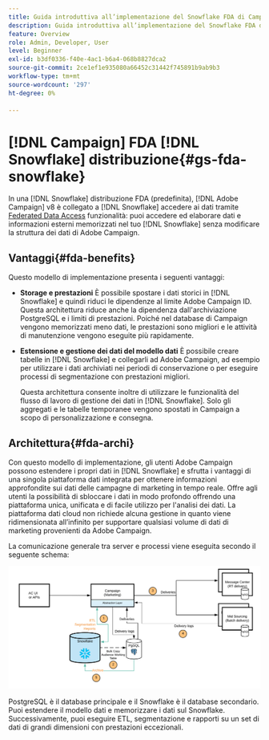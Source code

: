 ```yaml
---
title: Guida introduttiva all’implementazione del Snowflake FDA di Campaign
description: Guida introduttiva all’implementazione del Snowflake FDA di Campaign
feature: Overview
role: Admin, Developer, User
level: Beginner
exl-id: b3df0336-f40e-4ac1-b6a4-068b8827dca2
source-git-commit: 2ce1ef1e935080a66452c31442f745891b9ab9b3
workflow-type: tm+mt
source-wordcount: '297'
ht-degree: 0%

---
```


# [!DNL Campaign] FDA [!DNL Snowflake] distribuzione{#gs-fda-snowflake}

In una [!DNL Snowflake] distribuzione FDA (predefinita), [!DNL Adobe Campaign] v8 è collegato a [!DNL Snowflake] accedere ai dati tramite [Federated Data Access](../connect/fda.md) funzionalità: puoi accedere ed elaborare dati e informazioni esterni memorizzati nel tuo [!DNL Snowflake] senza modificare la struttura dei dati di Adobe Campaign.

## Vantaggi{#fda-benefits}

Questo modello di implementazione presenta i seguenti vantaggi:

* **Storage e prestazioni**
È possibile spostare i dati storici in [!DNL Snowflake] e quindi riduci le dipendenze al limite Adobe Campaign ID. Questa architettura riduce anche la dipendenza dall&#39;archiviazione PostgreSQL e i limiti di prestazioni. Poiché nel database di Campaign vengono memorizzati meno dati, le prestazioni sono migliori e le attività di manutenzione vengono eseguite più rapidamente.

* **Estensione e gestione dei dati del modello dati**
È possibile creare tabelle in [!DNL Snowflake] e collegarli ad Adobe Campaign, ad esempio per utilizzare i dati archiviati nei periodi di conservazione o per eseguire processi di segmentazione con prestazioni migliori.

   Questa architettura consente inoltre di utilizzare le funzionalità del flusso di lavoro di gestione dei dati in [!DNL Snowflake]. Solo gli aggregati e le tabelle temporanee vengono spostati in Campaign a scopo di personalizzazione e consegna.


## Architettura{#fda-archi}

Con questo modello di implementazione, gli utenti Adobe Campaign possono estendere i propri dati in [!DNL Snowflake] e sfrutta i vantaggi di una singola piattaforma dati integrata per ottenere informazioni approfondite sui dati delle campagne di marketing in tempo reale. Offre agli utenti la possibilità di sbloccare i dati in modo profondo offrendo una piattaforma unica, unificata e di facile utilizzo per l&#39;analisi dei dati. La piattaforma dati cloud non richiede alcuna gestione in quanto viene ridimensionata all’infinito per supportare qualsiasi volume di dati di marketing provenienti da Adobe Campaign.

La comunicazione generale tra server e processi viene eseguita secondo il seguente schema:

![](assets/fda-architecture.png)

PostgreSQL è il database principale e il Snowflake è il database secondario. Puoi estendere il modello dati e memorizzare i dati sul Snowflake. Successivamente, puoi eseguire ETL, segmentazione e rapporti su un set di dati di grandi dimensioni con prestazioni eccezionali.

